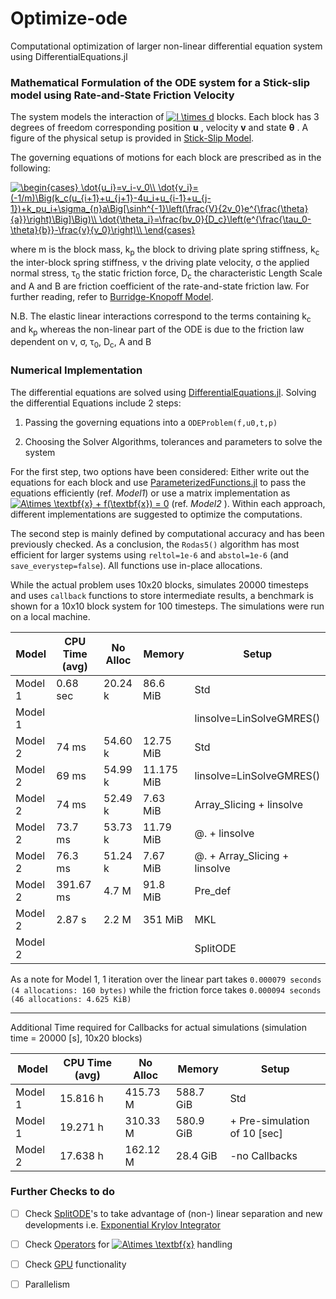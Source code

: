 # Optimize-ode
Computational optimization of  larger non-linear differential equation system using DifferentialEquations.jl

### Mathematical Formulation of the ODE system for a Stick-slip model using Rate-and-State Friction Velocity

The system models the interaction of <a href="https://www.codecogs.com/eqnedit.php?latex=l&space;\times&space;d" target="_blank"><img src="https://latex.codecogs.com/gif.latex?l&space;\times&space;d" title="l \times d" /></a>  blocks. Each block has 3 degrees of freedom corresponding position **u** , velocity **v** and state **&theta;** . A figure of the physical setup is provided in [Stick-Slip Model](/figures/RSA.pdf).

The governing equations of motions for each block are prescribed as in the following:

<a href="https://www.codecogs.com/eqnedit.php?latex=\begin{cases}&space;\dot{u_i}=v_i-v_0\\&space;\dot{v_i}=(-1/m)\Big(k_c(u_{i&plus;1}&plus;u_{j&plus;1}-4u_i&plus;u_{i-1}&plus;u_{j-1})&plus;k_pu_i&plus;\sigma_{n}a\Big[\sinh^{-1}\left(\frac{V}{2v_0}e^{\frac{\theta}{a}}\right)\Big]\Big)\\&space;\dot{\theta_i}=\frac{bv_0}{D_c}\left(e^{\frac{\tau_0-\theta}{b}}-\frac{v}{v_0}\right)\\&space;\end{cases}" target="_blank"><img src="https://latex.codecogs.com/gif.latex?\begin{cases}&space;\dot{u_i}=v_i-v_0\\&space;\dot{v_i}=(-1/m)\Big(k_c(u_{i&plus;1}&plus;u_{j&plus;1}-4u_i&plus;u_{i-1}&plus;u_{j-1})&plus;k_pu_i&plus;\sigma_{n}a\Big[\sinh^{-1}\left(\frac{V}{2v_0}e^{\frac{\theta}{a}}\right)\Big]\Big)\\&space;\dot{\theta_i}=\frac{bv_0}{D_c}\left(e^{\frac{\tau_0-\theta}{b}}-\frac{v}{v_0}\right)\\&space;\end{cases}" title="\begin{cases} \dot{u_i}=v_i-v_0\\ \dot{v_i}=(-1/m)\Big(k_c(u_{i+1}+u_{j+1}-4u_i+u_{i-1}+u_{j-1})+k_pu_i+\sigma_{n}a\Big[\sinh^{-1}\left(\frac{V}{2v_0}e^{\frac{\theta}{a}}\right)\Big]\Big)\\ \dot{\theta_i}=\frac{bv_0}{D_c}\left(e^{\frac{\tau_0-\theta}{b}}-\frac{v}{v_0}\right)\\ \end{cases}" /></a>


where m is the block mass, k<sub>p</sub> the block to driving plate spring stiffness, k<sub>c</sub> the inter-block spring stiffness, &nu; the driving plate velocity, &sigma; the applied normal stress, &tau;<sub>0</sub> the static friction force, D<sub>c</sub> the characteristic Length Scale and A and B are friction coefficient of the rate-and-state friction law. For further reading, refer to [Burridge-Knopoff Model](https://pubs.geoscienceworld.org/ssa/bssa/article/57/3/341/116471/model-and-theoretical-seismicity).

N.B. The elastic linear interactions correspond to the terms containing k<sub>c</sub> and k<sub>p</sub> whereas the non-linear part of the ODE is due to the friction law dependent on &nu;, &sigma;, &tau;<sub>0</sub>, D<sub>c</sub>, A and B


### Numerical Implementation

The differential equations are solved using [DifferentialEquations.jl](https://github.com/JuliaDiffEq/DifferentialEquations.jl). Solving the differential Equations include 2 steps:

1. Passing the governing equations into a `ODEProblem(f,u0,t,p)`

1. Choosing the Solver Algorithms, tolerances and parameters to solve the system

For the first step, two options have been considered: Either write out the equations for each block and use [ParameterizedFunctions.jl](https://github.com/JuliaDiffEq/ParameterizedFunctions.jl) to pass the equations efficiently (ref. *Model1*) or use a matrix implementation as <a href="https://www.codecogs.com/eqnedit.php?latex=A\times&space;\textbf{x}&space;&plus;&space;f(\textbf{x})&space;=&space;0" target="_blank"><img src="https://latex.codecogs.com/gif.latex?A\times&space;\textbf{x}&space;&plus;&space;f(\textbf{x})&space;=&space;0" title="A\times \textbf{x} + f(\textbf{x}) = 0" /></a> (ref. *Model2* ). Within each approach, different implementations are suggested to optimize the computations. 

The second step is mainly defined by computational accuracy and has been previously checked. As a conclusion, the `Rodas5()` algorithm has most efficient for larger systems using `reltol=1e-6` and `abstol=1e-6` (and `save_everystep=false`). All functions use in-place allocations.

While the actual problem uses 10x20 blocks, simulates 20000 timesteps and uses `callback` functions to store intermediate results, a benchmark is shown for a 10x10 block system for 100 timesteps. The simulations were run on a local machine.

Model |  CPU Time (avg)| No Alloc | Memory | Setup 
----- | --------- | -------- | ------ | -----
Model 1 | 0.68 sec | 20.24 k | 86.6 MiB | Std
Model 1 | ||| linsolve=LinSolveGMRES()
Model 2 | 74 ms | 54.60 k | 12.75 MiB | Std
Model 2 | 69 ms | 54.99 k | 11.175 MiB | linsolve=LinSolveGMRES()
Model 2 | 74 ms | 52.49 k | 7.63 MiB | Array_Slicing + linsolve
Model 2 | 73.7 ms | 53.73 k | 11.79 MiB | @. + linsolve
Model 2 | 76.3 ms | 51.24 k | 7.67 MiB | @. + Array_Slicing + linsolve
Model 2 | 391.67 ms | 4.7 M | 91.8 MiB | Pre_def
Model 2 | 2.87 s | 2.2 M | 351 MiB | MKL
Model 2 |  | |  | SplitODE

As a note for Model 1, 1 iteration over the linear part takes `0.000079 seconds (4 allocations: 160 bytes)`
 while the friction force takes `0.000094 seconds (46 allocations: 4.625 KiB)`

---

Additional Time required for Callbacks for actual simulations (simulation time = 20000 [s], 10x20 blocks)

Model |  CPU Time (avg)| No Alloc | Memory | Setup 
----- | --------- | -------- | ------ | -----
 Model 1 | 15.816 h | 415.73 M | 588.7 GiB | Std
 Model 1 | 19.271 h | 310.33 M | 580.9 GiB | + Pre-simulation of 10 [sec] 
 Model 2 | 17.638 h | 162.12 M | 28.4 GiB | -no Callbacks
### Further Checks to do
- [ ] Check [SplitODE](http://docs.juliadiffeq.org/latest/types/split_ode_types.html)'s to take advantage of (non-) linear separation and new developments i.e. [Exponential Krylov Integrator](http://juliadiffeq.org/2018/03/31/AdaptiveLowSDE.html)
- [ ] Check [Operators](http://docs.juliadiffeq.org/latest/features/diffeq_operator.html) for <a href="https://www.codecogs.com/eqnedit.php?latex=A\times&space;\textbf{x}" target="_blank"><img src="https://latex.codecogs.com/gif.latex?A\times&space;\textbf{x}" title="A\times \textbf{x}" /></a> handling
- [ ] Check [GPU](http://juliadiffeq.org/2019/05/09/GPU.html) functionality
- [ ] Parallelism




